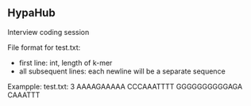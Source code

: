 ## HypaHub

Interview coding session

File format for test.txt:
 - first line: int, length of k-mer
 - all subsequent lines: each newline will be a separate sequence
 
Exampple: test.txt:
3 
AAAAGAAAAA
CCCAAATTTT
GGGGGGGGGGAGA
CAAATTT
 
